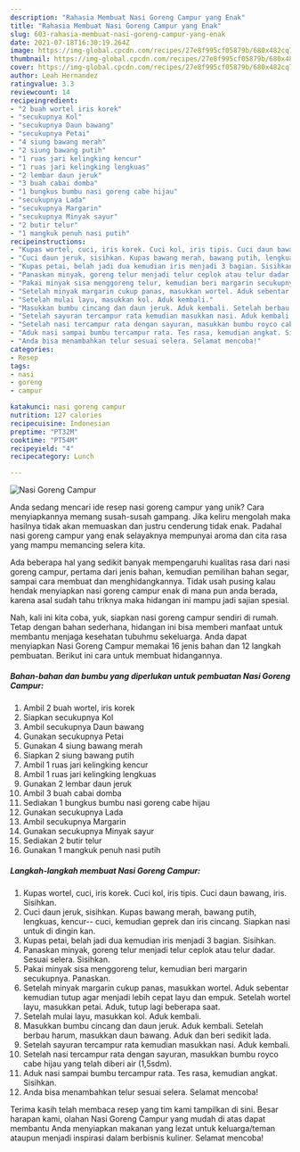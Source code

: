 ```yaml
---
description: "Rahasia Membuat Nasi Goreng Campur yang Enak"
title: "Rahasia Membuat Nasi Goreng Campur yang Enak"
slug: 603-rahasia-membuat-nasi-goreng-campur-yang-enak
date: 2021-07-18T16:30:19.264Z
image: https://img-global.cpcdn.com/recipes/27e8f995cf05879b/680x482cq70/nasi-goreng-campur-foto-resep-utama.jpg
thumbnail: https://img-global.cpcdn.com/recipes/27e8f995cf05879b/680x482cq70/nasi-goreng-campur-foto-resep-utama.jpg
cover: https://img-global.cpcdn.com/recipes/27e8f995cf05879b/680x482cq70/nasi-goreng-campur-foto-resep-utama.jpg
author: Leah Hernandez
ratingvalue: 3.3
reviewcount: 14
recipeingredient:
- "2 buah wortel iris korek"
- "secukupnya Kol"
- "secukupnya Daun bawang"
- "secukupnya Petai"
- "4 siung bawang merah"
- "2 siung bawang putih"
- "1 ruas jari kelingking kencur"
- "1 ruas jari kelingking lengkuas"
- "2 lembar daun jeruk"
- "3 buah cabai domba"
- "1 bungkus bumbu nasi goreng cabe hijau"
- "secukupnya Lada"
- "secukupnya Margarin"
- "secukupnya Minyak sayur"
- "2 butir telur"
- "1 mangkuk penuh nasi putih"
recipeinstructions:
- "Kupas wortel, cuci, iris korek. Cuci kol, iris tipis. Cuci daun bawang, iris. Sisihkan."
- "Cuci daun jeruk, sisihkan. Kupas bawang merah, bawang putih, lengkuas, kencur-- cuci, kemudian geprek dan iris cincang. Siapkan nasi untuk di dingin kan."
- "Kupas petai, belah jadi dua kemudian iris menjadi 3 bagian. Sisihkan."
- "Panaskan minyak, goreng telur menjadi telur ceplok atau telur dadar. Sesuai selera. Sisihkan."
- "Pakai minyak sisa menggoreng telur, kemudian beri margarin secukupnya. Panaskan."
- "Setelah minyak margarin cukup panas, masukkan wortel. Aduk sebentar kemudian tutup agar menjadi lebih cepat layu dan empuk. Setelah wortel layu, masukkan petai. Aduk, tutup lagi beberapa saat."
- "Setelah mulai layu, masukkan kol. Aduk kembali."
- "Masukkan bumbu cincang dan daun jeruk. Aduk kembali. Setelah berbau harum, masukkan daun bawang. Aduk dan beri sedikit lada."
- "Setelah sayuran tercampur rata kemudian masukkan nasi. Aduk kembali."
- "Setelah nasi tercampur rata dengan sayuran, masukkan bumbu royco cabe hijau yang telah diberi air (1,5sdm)."
- "Aduk nasi sampai bumbu tercampur rata. Tes rasa, kemudian angkat. Sisihkan."
- "Anda bisa menambahkan telur sesuai selera. Selamat mencoba!"
categories:
- Resep
tags:
- nasi
- goreng
- campur

katakunci: nasi goreng campur 
nutrition: 127 calories
recipecuisine: Indonesian
preptime: "PT32M"
cooktime: "PT54M"
recipeyield: "4"
recipecategory: Lunch

---
```



![Nasi Goreng Campur](https://img-global.cpcdn.com/recipes/27e8f995cf05879b/680x482cq70/nasi-goreng-campur-foto-resep-utama.jpg)

Anda sedang mencari ide resep nasi goreng campur yang unik? Cara menyiapkannya memang susah-susah gampang. Jika keliru mengolah maka hasilnya tidak akan memuaskan dan justru cenderung tidak enak. Padahal nasi goreng campur yang enak selayaknya mempunyai aroma dan cita rasa yang mampu memancing selera kita.

Ada beberapa hal yang sedikit banyak mempengaruhi kualitas rasa dari nasi goreng campur, pertama dari jenis bahan, kemudian pemilihan bahan segar, sampai cara membuat dan menghidangkannya. Tidak usah pusing kalau hendak menyiapkan nasi goreng campur enak di mana pun anda berada, karena asal sudah tahu triknya maka hidangan ini mampu jadi sajian spesial.




Nah, kali ini kita coba, yuk, siapkan nasi goreng campur sendiri di rumah. Tetap dengan bahan sederhana, hidangan ini bisa memberi manfaat untuk membantu menjaga kesehatan tubuhmu sekeluarga. Anda dapat menyiapkan Nasi Goreng Campur memakai 16 jenis bahan dan 12 langkah pembuatan. Berikut ini cara untuk membuat hidangannya.

<!--inarticleads1-->

##### Bahan-bahan dan bumbu yang diperlukan untuk pembuatan Nasi Goreng Campur:

1. Ambil 2 buah wortel, iris korek
1. Siapkan secukupnya Kol
1. Ambil secukupnya Daun bawang
1. Gunakan secukupnya Petai
1. Gunakan 4 siung bawang merah
1. Siapkan 2 siung bawang putih
1. Ambil 1 ruas jari kelingking kencur
1. Ambil 1 ruas jari kelingking lengkuas
1. Gunakan 2 lembar daun jeruk
1. Ambil 3 buah cabai domba
1. Sediakan 1 bungkus bumbu nasi goreng cabe hijau
1. Gunakan secukupnya Lada
1. Ambil secukupnya Margarin
1. Gunakan secukupnya Minyak sayur
1. Sediakan 2 butir telur
1. Gunakan 1 mangkuk penuh nasi putih




<!--inarticleads2-->

##### Langkah-langkah membuat Nasi Goreng Campur:

1. Kupas wortel, cuci, iris korek. Cuci kol, iris tipis. Cuci daun bawang, iris. Sisihkan.
1. Cuci daun jeruk, sisihkan. Kupas bawang merah, bawang putih, lengkuas, kencur-- cuci, kemudian geprek dan iris cincang. Siapkan nasi untuk di dingin kan.
1. Kupas petai, belah jadi dua kemudian iris menjadi 3 bagian. Sisihkan.
1. Panaskan minyak, goreng telur menjadi telur ceplok atau telur dadar. Sesuai selera. Sisihkan.
1. Pakai minyak sisa menggoreng telur, kemudian beri margarin secukupnya. Panaskan.
1. Setelah minyak margarin cukup panas, masukkan wortel. Aduk sebentar kemudian tutup agar menjadi lebih cepat layu dan empuk. Setelah wortel layu, masukkan petai. Aduk, tutup lagi beberapa saat.
1. Setelah mulai layu, masukkan kol. Aduk kembali.
1. Masukkan bumbu cincang dan daun jeruk. Aduk kembali. Setelah berbau harum, masukkan daun bawang. Aduk dan beri sedikit lada.
1. Setelah sayuran tercampur rata kemudian masukkan nasi. Aduk kembali.
1. Setelah nasi tercampur rata dengan sayuran, masukkan bumbu royco cabe hijau yang telah diberi air (1,5sdm).
1. Aduk nasi sampai bumbu tercampur rata. Tes rasa, kemudian angkat. Sisihkan.
1. Anda bisa menambahkan telur sesuai selera. Selamat mencoba!




Terima kasih telah membaca resep yang tim kami tampilkan di sini. Besar harapan kami, olahan Nasi Goreng Campur yang mudah di atas dapat membantu Anda menyiapkan makanan yang lezat untuk keluarga/teman ataupun menjadi inspirasi dalam berbisnis kuliner. Selamat mencoba!
